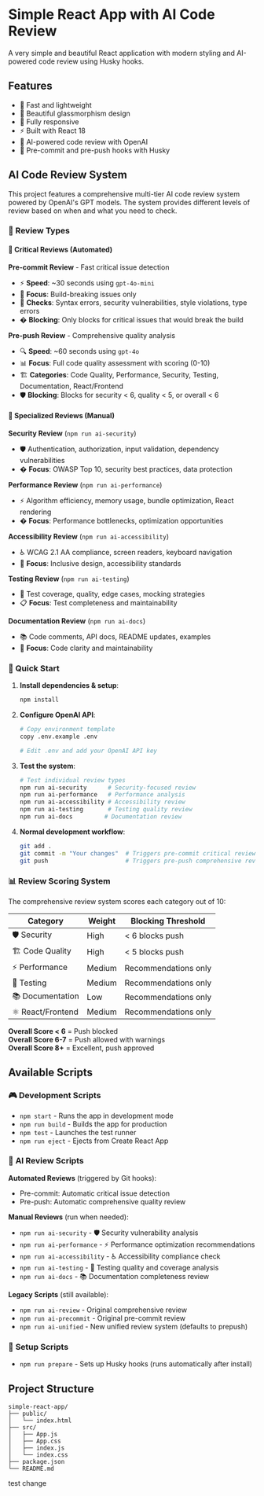 # Simple React App with AI Code Review

A very simple and beautiful React application with modern styling and AI-powered code review using Husky hooks.

## Features

- 🚀 Fast and lightweight
- 🎨 Beautiful glassmorphism design
- 📱 Fully responsive
- ⚡ Built with React 18
- 🤖 AI-powered code review with OpenAI
- 🔧 Pre-commit and pre-push hooks with Husky

## AI Code Review System

This project features a comprehensive multi-tier AI code review system powered by OpenAI's GPT models. The system provides different levels of review based on when and what you need to check.

### 🎯 Review Types

#### 🚨 **Critical Reviews** (Automated)

**Pre-commit Review** - Fast critical issue detection
- ⚡ **Speed**: ~30 seconds using `gpt-4o-mini`
- 🎯 **Focus**: Build-breaking issues only
- 📝 **Checks**: Syntax errors, security vulnerabilities, style violations, type errors
- � **Blocking**: Only blocks for critical issues that would break the build

**Pre-push Review** - Comprehensive quality analysis  
- 🔍 **Speed**: ~60 seconds using `gpt-4o`
- 📊 **Focus**: Full code quality assessment with scoring (0-10)
- 🏗️ **Categories**: Code Quality, Performance, Security, Testing, Documentation, React/Frontend
- 🛡️ **Blocking**: Blocks for security < 6, quality < 5, or overall < 6

#### 🔧 **Specialized Reviews** (Manual)

**Security Review** (`npm run ai-security`)
- 🛡️ Authentication, authorization, input validation, dependency vulnerabilities
- � **Focus**: OWASP Top 10, security best practices, data protection

**Performance Review** (`npm run ai-performance`)  
- ⚡ Algorithm efficiency, memory usage, bundle optimization, React rendering
- � **Focus**: Performance bottlenecks, optimization opportunities

**Accessibility Review** (`npm run ai-accessibility`)
- ♿ WCAG 2.1 AA compliance, screen readers, keyboard navigation
- 🎯 **Focus**: Inclusive design, accessibility standards

**Testing Review** (`npm run ai-testing`)
- 🧪 Test coverage, quality, edge cases, mocking strategies
- 📋 **Focus**: Test completeness and maintainability

**Documentation Review** (`npm run ai-docs`)
- 📚 Code comments, API docs, README updates, examples
- 📝 **Focus**: Code clarity and maintainability

### 🚀 Quick Start

1. **Install dependencies & setup**:
   ```bash
   npm install
   ```

2. **Configure OpenAI API**:
   ```bash
   # Copy environment template
   copy .env.example .env
   
   # Edit .env and add your OpenAI API key
   ```

3. **Test the system**:
   ```bash
   # Test individual review types
   npm run ai-security      # Security-focused review
   npm run ai-performance   # Performance analysis
   npm run ai-accessibility # Accessibility review
   npm run ai-testing       # Testing quality review
   npm run ai-docs         # Documentation review
   ```

4. **Normal development workflow**:
   ```bash
   git add .
   git commit -m "Your changes"  # Triggers pre-commit critical review
   git push                      # Triggers pre-push comprehensive review
   ```

### 📊 Review Scoring System

The comprehensive review system scores each category out of 10:

| Category | Weight | Blocking Threshold |
|----------|--------|-------------------|
| 🛡️ Security | High | < 6 blocks push |
| 🏗️ Code Quality | High | < 5 blocks push |
| ⚡ Performance | Medium | Recommendations only |
| 🧪 Testing | Medium | Recommendations only |
| 📚 Documentation | Low | Recommendations only |
| ⚛️ React/Frontend | Medium | Recommendations only |

**Overall Score < 6** = Push blocked  
**Overall Score 6-7** = Push allowed with warnings  
**Overall Score 8+** = Excellent, push approved

## Available Scripts

### 🎮 **Development Scripts**
- `npm start` - Runs the app in development mode
- `npm run build` - Builds the app for production  
- `npm test` - Launches the test runner
- `npm run eject` - Ejects from Create React App

### 🤖 **AI Review Scripts**

**Automated Reviews** (triggered by Git hooks):
- Pre-commit: Automatic critical issue detection
- Pre-push: Automatic comprehensive quality review

**Manual Reviews** (run when needed):
- `npm run ai-security` - 🛡️ Security vulnerability analysis
- `npm run ai-performance` - ⚡ Performance optimization recommendations  
- `npm run ai-accessibility` - ♿ Accessibility compliance check
- `npm run ai-testing` - 🧪 Testing quality and coverage analysis
- `npm run ai-docs` - 📚 Documentation completeness review

**Legacy Scripts** (still available):
- `npm run ai-review` - Original comprehensive review
- `npm run ai-precommit` - Original pre-commit review
- `npm run ai-unified` - New unified review system (defaults to prepush)

### 🔧 **Setup Scripts**
- `npm run prepare` - Sets up Husky hooks (runs automatically after install)

## Project Structure

```
simple-react-app/
├── public/
│   └── index.html
├── src/
│   ├── App.js
│   ├── App.css
│   ├── index.js
│   └── index.css
├── package.json
└── README.md
```
test change
